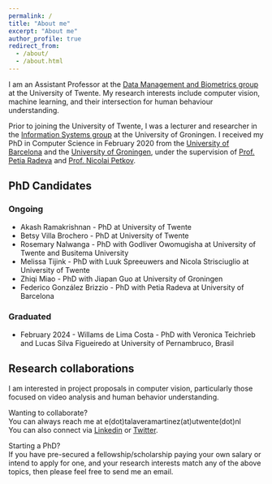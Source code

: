 ```yaml
---
permalink: /
title: "About me"
excerpt: "About me"
author_profile: true
redirect_from: 
  - /about/
  - /about.html
---
```


I am an Assistant Professor at the <a href="https://www.utwente.nl/en/eemcs/dmb/" target="_blank">Data Management and Biometrics group</a> at the University of Twente. My research interests include computer vision, machine learning, and their intersection for human behaviour understanding.

Prior to joining the University of Twente, I was a lecturer and researcher in the <a href="http://www.cs.rug.nl/infosys/">Information Systems group</a> at the University of Groningen. I received my PhD in Computer Science in February 2020 from the <a href="http://www.ub.edu/cvub/" target="_blank">University of Barcelona</a> and the <a href="https://www.cs.rug.nl/is/Main/People" target="_blank">University of Groningen</a>, under the supervision of <a href="http://www.ub.edu/cvub/petiaradeva/?p=36">Prof. Petia Radeva</a> and <a href="https://www.cs.rug.nl/~petkov/">Prof. Nicolai Petkov</a>. 

## PhD Candidates

### Ongoing <br>
* Akash Ramakrishnan - PhD at University of Twente <br>
* Betsy Villa Brochero - PhD at University of Twente <br>
* Rosemary Nalwanga - PhD with Godliver Owomugisha at University of Twente and Busitema University <br> 
* Melissa Tijink - PhD with Luuk Spreeuwers and Nicola Strisciuglio at University of Twente <br>
* Zhiqi Miao - PhD with Jiapan Guo at University of Groningen <br>
* Federico González Brizzio - PhD with Petia Radeva at University of Barcelona <br>

### Graduated <br>
* February 2024 - Willams de Lima Costa - PhD with Veronica Teichrieb and Lucas Silva Figueiredo at University of Pernambruco, Brasil <br>

## Research collaborations

I am interested in project proposals in computer vision, particularly those focused on video analysis and human behavior understanding.

Wanting to collaborate? <br>
You can always reach me at e(dot)talaveramartinez(at)utwente(dot)nl <br>
You can also connect via <u><a href="https://www.linkedin.com/in/estefaniatalavera/" target="_blank">Linkedin</a></u> or <u><a href="https://twitter.com/eTalaveraM" target="_blank">Twitter</a></u>.

Starting a PhD? <br>
If you have pre-secured a fellowship/scholarship paying your own salary or intend to apply for one, and your research interests match any of the above topics, then please feel free to send me an email.
